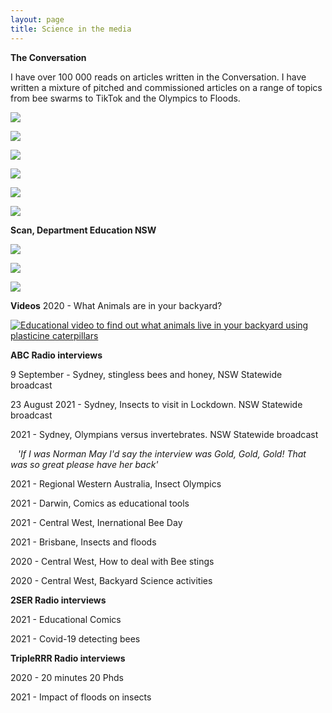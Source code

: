 ```yaml
---
layout: page
title: Science in the media
---
```


**The Conversation**

I have over 100 000 reads on articles written in the Conversation. I have written a mixture of pitched and commissioned articles on a range of topics from bee swarms to TikTok and the Olympics to Floods.


[<img src="{{ 'assets/img/naturedetectives.png' | relative_url }}"/>](https://theconversation.com/nature-detectives-in-the-backyard-3-science-activities-for-curious-kids-this-summer-151661)


[<img src="{{ 'assets/img/beeswarms.png' | relative_url }}"/>](https://theconversation.com/its-bee-season-to-avoid-getting-stung-just-stay-calm-and-dont-swat-153625)


[<img src="{{ 'assets/img/floods.png' | relative_url }}"/>](https://theconversation.com/after-the-floods-stand-by-for-spiders-slugs-and-millipedes-but-think-twice-before-reaching-for-the-bug-spray-157600)


[<img src="{{ 'assets/img/comics.png' | relative_url }}"/>](https://theconversation.com/heroes-villains-biology-3-reasons-comic-books-are-great-science-teachers-143251)



[<img src="{{ 'assets/img/tiktok.png' | relative_url }}"/>](https://theconversation.com/over-the-top-backlash-against-tiktoks-bee-lady-not-justified-say-bee-experts-162346)


[<img src="{{ 'assets/img/olymmpicsrelative_url }}"/>](https://theconversation.com/how-do-olympic-athletes-stack-up-against-invertebrates-not-very-well-164488)




**Scan, Department Education NSW**


[<img src="{{ 'assets/img/science_extension.png' | relative_url }}"/>](https://education.nsw.gov.au/content/dam/main-education/teaching-and-learning/professional-learning/scan/media/documents/vol-40/Scan_40-9_Oct2021_AEM.pdf)

[<img src="{{ 'assets/img/scan_stingless.jpg' | relative_url }}"/>](https://education.nsw.gov.au/content/dam/main-education/teaching-and-learning/professional-learning/scan/media/documents/vol-40/Scan_40-8_September2021_AEM.pdf)

[<img src="{{ 'assets/img/caterpillars.png' | relative_url }}"/>](https://education.nsw.gov.au/content/dam/main-education/teaching-and-learning/professional-learning/scan/media/documents/vol-40/Scan_40-2_March2021_AEM.pdf)


**Videos**
2020 - What Animals are in your backyard?


[![Educational video to find out what animals live in your backyard using plasticine caterpillars](http://img.youtube.com/vi/umb-HhUAjJk/0.jpg)](http://www.youtube.com/watch?v=umb-HhUAjJk)



**ABC Radio interviews**

9 September - Sydney, stingless bees and honey, NSW Statewide broadcast

23 August 2021 - Sydney, Insects to visit in Lockdown. NSW Statewide broadcast


2021 - Sydney, Olympians versus invertebrates. NSW Statewide broadcast

&nbsp;&nbsp;&nbsp;_'If I was Norman May I'd say the interview was Gold, Gold, Gold! That was so great please have her back'_

2021 - Regional Western Australia, Insect Olympics


2021 - Darwin, Comics as educational tools


2021 - Central West, Inernational Bee Day


2021 - Brisbane, Insects and floods


2020 - Central West, How to deal with Bee stings


2020 - Central West, Backyard Science activities


**2SER Radio interviews**


2021 - Educational Comics

2021 - Covid-19 detecting bees

**TripleRRR Radio interviews**

2020 - 20 minutes 20 Phds

2021 - Impact of floods on insects




